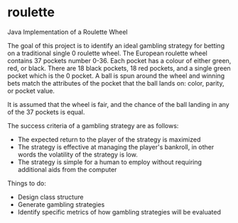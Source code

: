 # roulette
Java Implementation of a Roulette Wheel

The goal of this project is to identify an ideal gambling strategy for betting on a traditional single 0 roulette wheel.
The European roulette wheel contains 37 pockets number 0-36.
Each pocket has a colour of either green, red, or black. There are 18 black pockets, 18 red pockets, and a single green pocket which is the 0 pocket.
A ball is spun around the wheel and winning bets match the attributes of the pocket that the ball lands on: color, parity, or pocket value.

It is assumed that the wheel is fair, and the chance of the ball landing in any of the 37 pockets is equal.

The success criteria of a gambling strategy are as follows:
- The expected return to the player of the strategy is maximized
- The strategy is effective at managing the player's bankroll, in other words the volatility of the strategy is low.
- The strategy is simple for a human to employ without requiring additional aids from the computer

Things to do:
- Design class structure
- Generate gambling strategies
- Identify specific metrics of how gambling strategies will be evaluated
